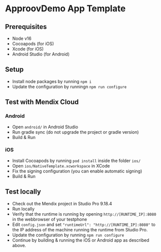 # ApproovDemo App Template
 
## Prerequisites

* Node v16
* Cocoapods (for iOS)
* Xcode (for iOS)
* Android Studio (for Android)

## Setup

* Install node packages by running `npm i`
* Update the configuration by runningn `npm run configure`

## Test with Mendix Cloud

### Android

* Open `android/` in Android Studio
* Run gradle sync (do not upgrade the project or gradle version)
* Build & Run

### iOS

* Install Cocoapods by running `pod install` inside the folder `ios/`
* Open `ios/NativeTemplate.xcworkspace` in XCode
* Fix the signing configuration (you can enable automatic signing)
* Build & Run

## Test locally

* Check out the Mendix project in Studio Pro 9.18.4
* Run locally
* Verify that the runtime is running by opening `http://[RUNTIME_IP]:8080` in the webbrowser of your testphone
* Edit `config.json` and set `"runtimeUrl": "http://[RUNTIME_IP]:8080"` to the IP address of the machine running the runtime from Studio Pro.
* Update the configuration by running `npm run configure`
* Continue by building & running the iOS or Android app as described above.
